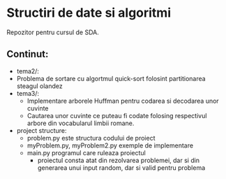 # Structiri de date si algoritmi

Repozitor pentru cursul de SDA.<br>  
## Continut:
*  tema2/:
  * Problema de sortare cu algortmul quick-sort folosint partitionarea steagul olandez
* tema3/:
  * Implementare arborele Huffman pentru codarea si decodarea unor cuvinte
  * Cautarea unor cuvinte ce puteau fi codate folosing respectivul arbore din vocabularul limbii romane.
* project structure:
  * problem.py este structura codului de proiect
  * myProblem.py, myProblem2.py exemple de implementare
  * main.py programul care ruleaza proiectul
    * proiectul consta atat din rezolvarea problemei, dar si din generarea unui input random, dar si valid pentru problema

